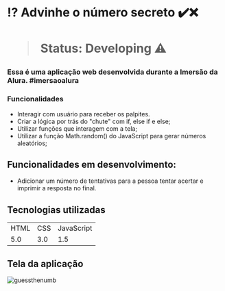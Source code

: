 
<h1> ⁉️ Advinhe o número secreto ✔️❌<h1>

  
 > Status: Developing ⚠️
    
 ### Essa é uma aplicação web desenvolvida durante a Imersão da Alura. #imersaoalura
    
    
 ### Funcionalidades
  

+ Interagir com usuário para receber os palpites.
+ Criar a lógica por trás do "chute" com if, else if e else;
+ Utilizar funções que interagem com a tela;
+ Utilizar a função Math.random() do JavaScript para gerar números aleatórios;

  
 ## Funcionalidades em desenvolvimento:
  
+ Adicionar um número de tentativas para a pessoa tentar acertar e imprimir a resposta no final.


 ## Tecnologias utilizadas

 <table>
 <tr> 
     <td>HTML</td>
     <td>CSS</td>
     <td>JavaScript</td>

 </tr>
     
 <tr>
     <td>5.0</td>
     <td>3.0</td>
     <td>1.5</td>

 </tr>
</table>
    
    

## Tela da aplicação

![guessthenumb](https://user-images.githubusercontent.com/54418295/158238688-7bcf0a93-75ba-4ac2-9249-91cdb5a3c99a.gif)






